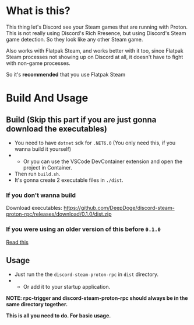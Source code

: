 # What is this?

This thing let's Discord see your Steam games that are running with Proton.<br/>
This is not really using Discord's Rich Rresence, but using Discord's Steam game detection. So they look like any other Steam game.

Also works with Flatpak Steam, and works better with it too, since Flatpak Steam processes not showing up on Discord at all, it doesn't have to fight with non-game processes.

So it's **recommended** that you use Flatpak Steam

# Build And Usage

## Build (Skip this part if you are just gonna download the executables)
- You need to have `dotnet` sdk for `.NET6.0` (You only need this, if you wanna build it yourself)
- - Or you can use the VSCode DevContainer extension and open the project in Container.
- Then run `build.sh`.
- It's gonna create 2 executable files in `./dist`.

### If you don't wanna build

Download executables: https://github.com/DeepDoge/discord-steam-proton-rpc/releases/download/0.1.0/dist.zip

### If you were using an older version of this before `0.1.0`

[Read this](https://github.com/DeepDoge/discord-steam-proton-rpc/issues/4#issuecomment-1614823328)

## Usage

- Just run the the `discord-steam-proton-rpc` in `dist` directory.
- - Or add it to your startup application.

**NOTE: rpc-trigger and discord-steam-proton-rpc should always be in the same directory together.**

**This is all you need to do. For basic usage.**
